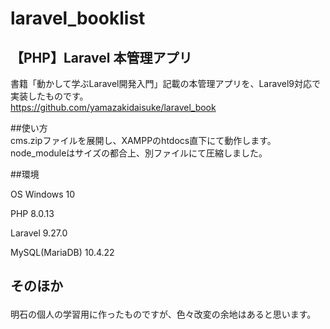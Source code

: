 # laravel_booklist

## 【PHP】Laravel 本管理アプリ

書籍「動かして学ぶLaravel開発入門」記載の本管理アプリを、Laravel9対応で実装したものです。<br>
https://github.com/yamazakidaisuke/laravel_book

##使い方<br>
cms.zipファイルを展開し、XAMPPのhtdocs直下にて動作します。<br>
node_moduleはサイズの都合上、別ファイルにて圧縮しました。<br>

##環境<p>
OS Windows 10<p>
PHP 8.0.13<p>
Laravel 9.27.0<p>
MySQL(MariaDB)  10.4.22<p>

## そのほか<p>
明石の個人の学習用に作ったものですが、色々改変の余地はあると思います。
